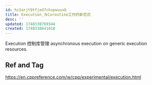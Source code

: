 ```yaml
---
id: hs1arjt9tfjed7chxpwuuxb
title: Execution_与Coroutine工作的新范式
desc: ''
updated: 1748338769344
created: 1748338641018
---
```


Execution 控制库管理 asynchronous execution on generic execution resources.

## Ref and Tag

https://en.cppreference.com/w/cpp/experimental/execution.html